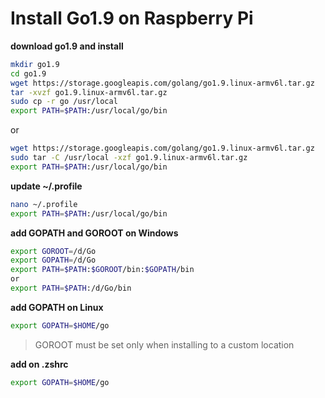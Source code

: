 # Install Go1.9 on Raspberry Pi

**download go1.9 and install**
```bash
mkdir go1.9
cd go1.9
wget https://storage.googleapis.com/golang/go1.9.linux-armv6l.tar.gz
tar -xvzf go1.9.linux-armv6l.tar.gz
sudo cp -r go /usr/local
export PATH=$PATH:/usr/local/go/bin
```

or

```bash
wget https://storage.googleapis.com/golang/go1.9.linux-armv6l.tar.gz
sudo tar -C /usr/local -xzf go1.9.linux-armv6l.tar.gz
export PATH=$PATH:/usr/local/go/bin
```

**update ~/.profile**
```bash
nano ~/.profile
export PATH=$PATH:/usr/local/go/bin
```

**add GOPATH and GOROOT on Windows**
```bash
export GOROOT=/d/Go
export GOPATH=/d/Go
export PATH=$PATH:$GOROOT/bin:$GOPATH/bin
or
export PATH=$PATH:/d/Go/bin
```


**add GOPATH on Linux**
```bash
export GOPATH=$HOME/go
```

> GOROOT must be set only when installing to a custom location

**add on .zshrc**
```bash
export GOPATH=$HOME/go
```
